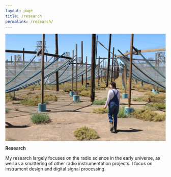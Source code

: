 ```yaml
---
layout: page
title: /research
permalink: /research/
---
```


<p align="center">
<img src="graphics/IMG_6110.JPG" alt="HERA"  align="center">
</p>
  
<p align="center">
  
  <b> Research </b>
  
My research largely focuses on the radio science in the early universe, as well as a smattering of other radio instrumentation projects. I focus on instrument design and digital signal processing. 
  
</p>
